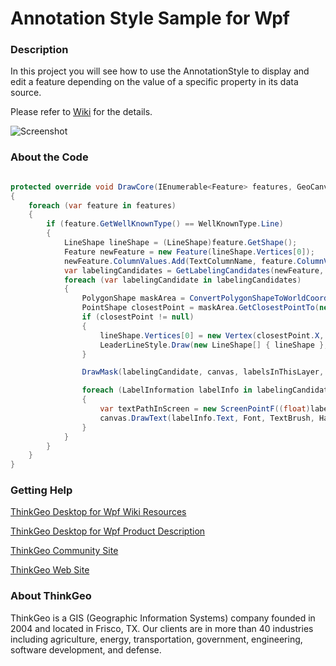 # Annotation Style Sample for Wpf

### Description

In this project you will see how to use the AnnotationStyle to display and edit a feature depending on the value of a specific property in its data source.

Please refer to [Wiki](http://wiki.thinkgeo.com/wiki/thinkgeo_desktop_for_wpf) for the details.

![Screenshot](https://gitlab.com/thinkgeo/public/thinkgeo-desktop-maps/-/raw/support/v10/samples/wpf/AnnotatingStyleSample/Screenshot.gif)

### About the Code

```csharp

protected override void DrawCore(IEnumerable<Feature> features, GeoCanvas canvas, Collection<SimpleCandidate> labelsInThisLayer, Collection<SimpleCandidate> labelsInAllLayers)
{
    foreach (var feature in features)
    {
        if (feature.GetWellKnownType() == WellKnownType.Line)
        {
            LineShape lineShape = (LineShape)feature.GetShape();
            Feature newFeature = new Feature(lineShape.Vertices[0]);
            newFeature.ColumnValues.Add(TextColumnName, feature.ColumnValues[TextColumnName]);
            var labelingCandidates = GetLabelingCandidates(newFeature, canvas, Font, XOffsetInPixel, YOffsetInPixel, RotationAngle);
            foreach (var labelingCandidate in labelingCandidates)
            {
                PolygonShape maskArea = ConvertPolygonShapeToWorldCoordinate(labelingCandidate.ScreenArea, canvas.CurrentWorldExtent, canvas.Width, canvas.Height);
                PointShape closestPoint = maskArea.GetClosestPointTo(new PointShape(lineShape.Vertices[1]), canvas.MapUnit);
                if (closestPoint != null)
                {
                    lineShape.Vertices[0] = new Vertex(closestPoint.X, closestPoint.Y);
                    LeaderLineStyle.Draw(new LineShape[] { lineShape }, canvas, labelsInThisLayer, labelsInAllLayers);
                }

                DrawMask(labelingCandidate, canvas, labelsInThisLayer, labelsInAllLayers);

                foreach (LabelInformation labelInfo in labelingCandidate.LabelInformation)
                {
                    var textPathInScreen = new ScreenPointF((float)labelInfo.PositionInScreenCoordinates.X, (float)labelInfo.PositionInScreenCoordinates.Y);
                    canvas.DrawText(labelInfo.Text, Font, TextBrush, HaloPen, new ScreenPointF[] { textPathInScreen }, DrawingLevel, 0, 0, DrawingTextAlignment.Default, (float)labelInfo.RotationAngle);
                }
            }
        }
    }
}

```

### Getting Help

[ThinkGeo Desktop for Wpf Wiki Resources](http://wiki.thinkgeo.com/wiki/thinkgeo_desktop_for_wpf)

[ThinkGeo Desktop for Wpf Product Description](https://thinkgeo.com/ui-controls#desktop-platforms)

[ThinkGeo Community Site](http://community.thinkgeo.com/)

[ThinkGeo Web Site](http://www.thinkgeo.com)

### About ThinkGeo
ThinkGeo is a GIS (Geographic Information Systems) company founded in 2004 and located in Frisco, TX. Our clients are in more than 40 industries including agriculture, energy, transportation, government, engineering, software development, and defense.
